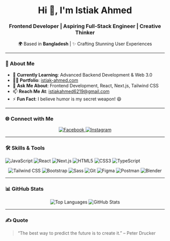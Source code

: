 <h1 align="center">Hi 👋, I'm Istiak Ahmed</h1>
<h3 align="center">Frontend Developer | Aspiring Full-Stack Engineer | Creative Thinker</h3>

<p align="center">
  🌍 Based in <strong>Bangladesh</strong> | ✨ Crafting Stunning User Experiences
</p>

---

### 🚀 About Me
- 🌱 **Currently Learning**: Advanced Backend Development & Web 3.0  
- 👨‍💻 **Portfolio**: [istiak-ahmed.com](https://istiak-ahmed.com)  
- 💬 **Ask Me About**: Frontend Development, React, Next.js, Tailwind CSS  
- 📫 **Reach Me At**: istiakahmed6219@gmail.com  
- ⚡ **Fun Fact**: I believe humor is my secret weapon! 😄  

---

### 🌐 Connect with Me
<p align="center">
  <a href="https://www.facebook.com/istiak.minal" target="_blank">
    <img src="https://img.shields.io/badge/Facebook-1877F2?style=for-the-badge&logo=facebook&logoColor=white" alt="Facebook" />
  </a>
  <a href="https://instagram.com/istiak.minal" target="_blank">
    <img src="https://img.shields.io/badge/Instagram-E4405F?style=for-the-badge&logo=instagram&logoColor=white" alt="Instagram" />
  </a>
</p>

---

### 🛠️ Skills & Tools
<p align="left">
  <img src="https://img.shields.io/badge/JavaScript-F7DF1E?style=for-the-badge&logo=javascript&logoColor=black" alt="JavaScript" />
  <img src="https://img.shields.io/badge/React-61DAFB?style=for-the-badge&logo=react&logoColor=black" alt="React" />
  <img src="https://img.shields.io/badge/Next.js-000000?style=for-the-badge&logo=nextdotjs&logoColor=white" alt="Next.js" />
  <img src="https://img.shields.io/badge/HTML5-E34F26?style=for-the-badge&logo=html5&logoColor=white" alt="HTML5" />
  <img src="https://img.shields.io/badge/CSS3-1572B6?style=for-the-badge&logo=css3&logoColor=white" alt="CSS3" />
  <img src="https://img.shields.io/badge/TypeScript-007ACC?style=for-the-badge&logo=typescript&logoColor=white" alt="TypeScript" />
</p>
<p align="center">
  <img src="https://img.shields.io/badge/Tailwind%20CSS-38B2AC?style=for-the-badge&logo=tailwind-css&logoColor=white" alt="Tailwind CSS" />
  <img src="https://img.shields.io/badge/Bootstrap-563D7C?style=for-the-badge&logo=bootstrap&logoColor=white" alt="Bootstrap" />
  <img src="https://img.shields.io/badge/Sass-CC6699?style=for-the-badge&logo=sass&logoColor=white" alt="Sass" />
  <img src="https://img.shields.io/badge/Git-F05032?style=for-the-badge&logo=git&logoColor=white" alt="Git" />
  <img src="https://img.shields.io/badge/Figma-F24E1E?style=for-the-badge&logo=figma&logoColor=white" alt="Figma" />
  <img src="https://img.shields.io/badge/Postman-FF6C37?style=for-the-badge&logo=postman&logoColor=white" alt="Postman" />
  <img src="https://img.shields.io/badge/Blender-F5792A?style=for-the-badge&logo=blender&logoColor=white" alt="Blender" />
</p>

---

### 📊 GitHub Stats
<div align="center">
  <img src="https://github-readme-stats.vercel.app/api/top-langs?username=istiakahmeed&layout=compact&theme=transparent" alt="Top Languages" />
  <img src="https://github-readme-stats.vercel.app/api?username=istiakahmeed&show_icons=true&theme=transparent" alt="GitHub Stats" />
</div>

---

### ✍️ Quote
> “The best way to predict the future is to create it.” – Peter Drucker
